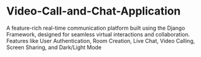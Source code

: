 # Video-Call-and-Chat-Application
A feature-rich real-time communication platform built using the Django Framework, designed for seamless virtual interactions and collaboration. Features like User Authentication, Room Creation, Live Chat, Video Calling, Screen Sharing, and Dark/Light Mode
